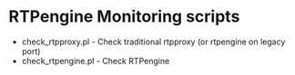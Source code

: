 RTPengine Monitoring scripts
==================

* check_rtpproxy.pl - Check traditional rtpproxy (or rtpengine on legacy port)
* check_rtpengine.pl - Check RTPengine
